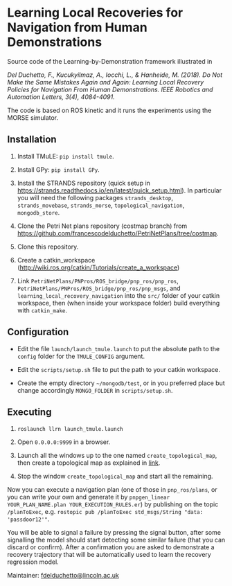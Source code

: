 # Learning Local Recoveries for Navigation from Human Demonstrations
Source code of the Learning-by-Demonstration framework illustrated in 

*Del Duchetto, F., Kucukyilmaz, A., Iocchi, L., & Hanheide, M. (2018). Do Not Make the Same Mistakes Again and Again: Learning Local Recovery Policies for Navigation From Human Demonstrations. IEEE Robotics and Automation Letters, 3(4), 4084-4091.*

The code is based on ROS kinetic and it runs the experiments using the MORSE simulator.

## Installation
1. Install TMuLE: `pip install tmule`.

2. Install GPy: `pip install GPy`.

3. Install the STRANDS repository (quick setup in https://strands.readthedocs.io/en/latest/quick_setup.html). In particular you will need the following packages `strands_desktop`, `strands_movebase`, `strands_morse`, `topological_navigation`, `mongodb_store`.

4. Clone the Petri Net plans repository (costmap branch) from https://github.com/francescodelduchetto/PetriNetPlans/tree/costmap.

5. Clone this repository.

7. Create a catkin_workspace (http://wiki.ros.org/catkin/Tutorials/create_a_workspace)

6. Link `PetriNetPlans/PNPros/ROS_bridge/pnp_ros/pnp_ros`, `PetriNetPlans/PNPros/ROS_bridge/pnp_ros/pnp_msgs`, and `learning_local_recovery_navigation` into the `src/` folder of your catkin workspace, then (when inside your workspace folder) build everything with `catkin_make`.

## Configuration
- Edit the file `launch/launch_tmule.launch` to put the absolute path to the `config` folder for the `TMULE_CONFIG` argument.

- Edit the `scripts/setup.sh` file to put the path to your catkin workspace.

- Create the empty directory `~/mongodb/test`, or in you preferred place but change accordingly `MONGO_FOLDER` in `scripts/setup.sh`.

## Executing

1. `roslaunch llrn launch_tmule.launch`

2. Open `0.0.0.0:9999` in a browser.

3. Launch all the windows up to the one named `create_topological_map`, then create a topological map as explained in [link](link).

4. Stop the window `create_topological_map` and start all the remaining.

Now you can execute a navigation plan (one of those in `pnp_ros/plans`, or you can write your own and generate it by `pnpgen_linear YOUR_PLAN_NAME.plan YOUR_EXECUTION_RULES.er`) by publishing on the topic `/planToExec`, e.g. `rostopic pub /planToExec std_msgs/String "data: 'passdoor12'"`.

You will be able to signal a failure by pressing the signal button, after some signalling the model should start detecting some similar failure (that you can discard or confirm). After a confirmation you are asked to demonstrate a recovery trajectory that will be automatically used to learn the recovery regression model.


Maintainer: fdelduchetto@lincoln.ac.uk
